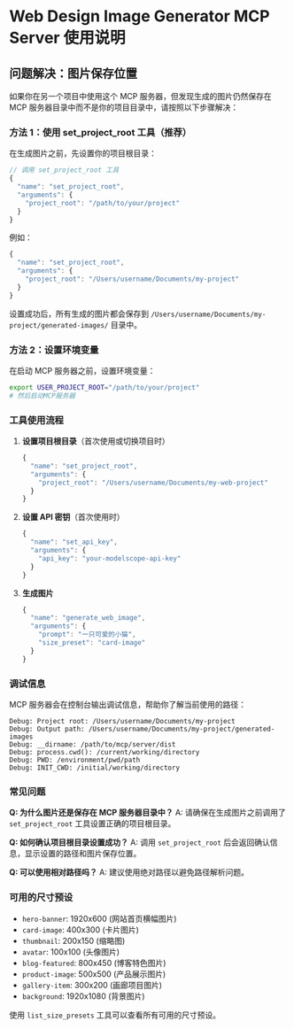 # Web Design Image Generator MCP Server 使用说明

## 问题解决：图片保存位置

如果你在另一个项目中使用这个 MCP 服务器，但发现生成的图片仍然保存在 MCP 服务器目录中而不是你的项目目录中，请按照以下步骤解决：

### 方法 1：使用 set_project_root 工具（推荐）

在生成图片之前，先设置你的项目根目录：

```javascript
// 调用 set_project_root 工具
{
  "name": "set_project_root",
  "arguments": {
    "project_root": "/path/to/your/project"
  }
}
```

例如：

```javascript
{
  "name": "set_project_root",
  "arguments": {
    "project_root": "/Users/username/Documents/my-project"
  }
}
```

设置成功后，所有生成的图片都会保存到 `/Users/username/Documents/my-project/generated-images/` 目录中。

### 方法 2：设置环境变量

在启动 MCP 服务器之前，设置环境变量：

```bash
export USER_PROJECT_ROOT="/path/to/your/project"
# 然后启动MCP服务器
```

### 工具使用流程

1. **设置项目根目录**（首次使用或切换项目时）

   ```javascript
   {
     "name": "set_project_root",
     "arguments": {
       "project_root": "/Users/username/Documents/my-web-project"
     }
   }
   ```

2. **设置 API 密钥**（首次使用时）

   ```javascript
   {
     "name": "set_api_key",
     "arguments": {
       "api_key": "your-modelscope-api-key"
     }
   }
   ```

3. **生成图片**
   ```javascript
   {
     "name": "generate_web_image",
     "arguments": {
       "prompt": "一只可爱的小猫",
       "size_preset": "card-image"
     }
   }
   ```

### 调试信息

MCP 服务器会在控制台输出调试信息，帮助你了解当前使用的路径：

```
Debug: Project root: /Users/username/Documents/my-project
Debug: Output path: /Users/username/Documents/my-project/generated-images
Debug: __dirname: /path/to/mcp/server/dist
Debug: process.cwd(): /current/working/directory
Debug: PWD: /environment/pwd/path
Debug: INIT_CWD: /initial/working/directory
```

### 常见问题

**Q: 为什么图片还是保存在 MCP 服务器目录中？**
A: 请确保在生成图片之前调用了 `set_project_root` 工具设置正确的项目根目录。

**Q: 如何确认项目根目录设置成功？**
A: 调用 `set_project_root` 后会返回确认信息，显示设置的路径和图片保存位置。

**Q: 可以使用相对路径吗？**
A: 建议使用绝对路径以避免路径解析问题。

### 可用的尺寸预设

- `hero-banner`: 1920x600 (网站首页横幅图片)
- `card-image`: 400x300 (卡片图片)
- `thumbnail`: 200x150 (缩略图)
- `avatar`: 100x100 (头像图片)
- `blog-featured`: 800x450 (博客特色图片)
- `product-image`: 500x500 (产品展示图片)
- `gallery-item`: 300x200 (画廊项目图片)
- `background`: 1920x1080 (背景图片)

使用 `list_size_presets` 工具可以查看所有可用的尺寸预设。
